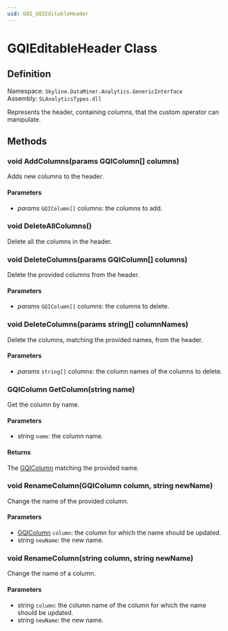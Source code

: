 ```yaml
---
uid: GQI_GQIEditableHeader
---
```


# GQIEditableHeader Class

## Definition

Namespace: `Skyline.DataMiner.Analytics.GenericInterface`  
Assembly: `SLAnalyticsTypes.dll`

Represents the header, containing columns, that the custom operator can manipulate.

## Methods

### void AddColumns(params GQIColumn[] columns)

Adds new columns to the header.

#### Parameters

- *params* `GQIColumn[]` columns: the columns to add.

### void DeleteAllColumns()

Delete all the columns in the header.

### void DeleteColumns(params GQIColumn[] columns)

Delete the provided columns from the header.

#### Parameters

- *params* `GQIColumn[]` columns: the columns to delete.

### void DeleteColumns(params string[] columnNames)

Delete the columns, matching the provided names, from the header.

#### Parameters

- *params* `string[]` columns: the column names of the columns to delete.

### GQIColumn GetColumn(string name)

Get the column by name.

#### Parameters

- string `name`: the column name.

#### Returns

The [GQIColumn](xref:GQI_GQIColumn) matching the provided name.

### void RenameColumn(GQIColumn column, string newName)

Change the name of the provided column.

#### Parameters

- [GQIColumn](xref:GQI_GQIColumn) `column`: the column for which the name should be updated.
- string `newName`: the new name.

### void RenameColumn(string column, string newName)

Change the name of a column.

#### Parameters

- string `column`: the column name of the column for which the name should be updated.
- string `newName`: the new name.

